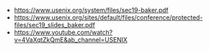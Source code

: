 - https://www.usenix.org/system/files/sec19-baker.pdf
- https://www.usenix.org/sites/default/files/conference/protected-files/sec19_slides_baker.pdf
- https://www.youtube.com/watch?v=4VaXqtZkQmE&ab_channel=USENIX
